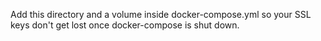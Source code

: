 Add this directory and a volume inside docker-compose.yml so your SSL keys don't get lost once docker-compose is shut down.
